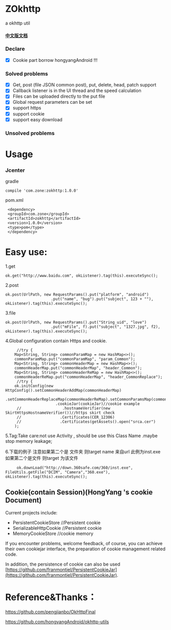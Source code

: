 # ZOkhttp

a okhttp util

#### [中文版文档](./README-cn.md)

### Declare
- [x] Cookie part borrow  hongyangAndroid !!!

### Solved problems 
- [x] Get, post (file JSON common post), put, delete, head, patch support 
- [x] Callback listener is in the UI thread and the speed calculation 
- [x] Files can be uploaded directly to the put file 
- [x] Global request parameters can be set 
- [x] support https
- [x] support cookie
- [x] support easy download 
###  Unsolved problems 

# Usage

### Jcenter
gradle

    compile 'com.zone:zokhttp:1.0.0'
pom.xml

     <dependency>
     <groupId>com.zone</groupId>
     <artifactId>zokhttp</artifactId>
     <version>1.0.0</version>
     <type>pom</type>
     </dependency>
    
    
# Easy use:
1.get
  
    ok.get("http://www.baidu.com", okListener).tag(this).executeSync();

2.post

    ok.post(UrlPath, new RequestParams().put("platform", "android")
                        .put("name", "bug").put("subject", 123 + ""), okListener).tag(this).executeSync();
3.file

    ok.post(UrlPath, new RequestParams().put("String_uid", "love")
                        .put("mFile", f).put("subject", "1327.jpg", f2), okListener).tag(this).executeSync();
4.Global configuration contain Https and cookie.
      
         //try {
        Map<String, String> commonParamMap = new HashMap<>();
        commonParamMap.put("commonParamMap", "param_Common");
        Map<String, String> commonHeaderMap = new HashMap<>();
        commonHeaderMap.put("commonHeaderMap", "header_Common");
        Map<String, String> commonHeaderReMap = new HashMap<>();
        commonHeaderReMap.put("commonHeaderMap", "header_CommonReplace");
         //try {
        ok.initConfig(new HttpConfig().setCommonHeaderAddMap(commonHeaderMap)
                        .setCommonHeaderReplaceMap(commonHeaderReMap).setCommonParamsMap(commonParamMap)
                          .cookieJar(cookieJar)//cookie example
         //                  .hostnameVerifier(new SkirtHttpsHostnameVerifier())//https skirt check
         //					.Certificates(CER_12306)
         //					.Certificates(getAssets().open("srca.cer")
        );


5.Tag:Take care:not use Activity  , should be use this Class Name .maybe stop memory leakage;

6.下载的例子  注意如果第二个是 文件夹  则target name 来自url 此例为inst.exe   如果第二个是文件 则target 为该文件

         ok.downLoad("http://down.360safe.com/360/inst.exe", FileUtils.getFile("DCIM", "Camera","360.exe"), okListener).tag(this).executeSync();
        
## Cookie(contain Session)(HongYang 's cookie Document)
Current projects include: 

* PersistentCookieStore //Persistent  cookie
* SerializableHttpCookie //Persistent  cookie
* MemoryCookieStore //cookie memory

If you encounter problems, welcome feedback, of course, you can achieve their own cookiejar interface, the preparation of cookie management related code. 

In addition, the persistence of cookie can also be used [https://github.com/franmontiel/PersistentCookieJar](https://github.com/franmontiel/PersistentCookieJar).



# Reference&Thanks：

https://github.com/pengjianbo/OkHttpFinal

https://github.com/hongyangAndroid/okhttp-utils